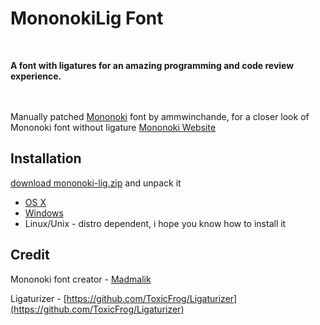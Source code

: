 # MononokiLig Font

<br>

**A font with ligatures for an amazing programming and code review experience.**

<br><br>
Manually patched [Mononoki](https://github.com/madmalik/mononoki) font by ammwinchande, for a closer look of Mononoki font without ligature [Mononoki Website](https://madmalik.github.io/mononoki/)

## Installation

[download mononoki-lig.zip](https://github.com/ammwinchande/mononoki-lig/releases/download/1.0/mononoki-lig.zip) and unpack it

* [OS X](http://support.apple.com/kb/HT2509)
* [Windows](http://windows.microsoft.com/en-us/windows-vista/install-or-uninstall-fonts)
* Linux/Unix - distro dependent, i hope you know how to install it

## Credit

Mononoki font creator - [Madmalik](https://github.com/madmalik/mononoki/tree/master)

Ligaturizer - [https://github.com/ToxicFrog/Ligaturizer](https://github.com/ToxicFrog/Ligaturizer)
